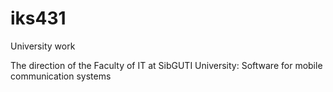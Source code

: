 # iks431
University work

The direction of the Faculty of IT at SibGUTI University: Software for mobile communication systems
